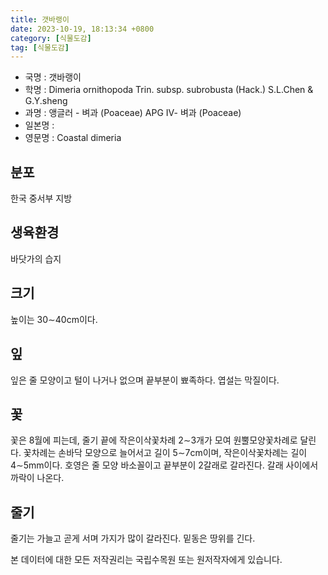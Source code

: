 ```yaml
---
title: 갯바랭이
date: 2023-10-19, 18:13:34 +0800
category: [식물도감]
tag: [식물도감]
---
```




- 국명 : 갯바랭이
- 학명 : Dimeria ornithopoda Trin. subsp. subrobusta (Hack.) S.L.Chen & G.Y.sheng
- 과명 : 앵글러 - 벼과 (Poaceae) APG Ⅳ- 벼과 (Poaceae)
- 일본명 : 
- 영문명 : Coastal dimeria


## 분포
한국 중서부 지방
## 생육환경
바닷가의 습지
## 크기
높이는 30∼40cm이다.
## 잎
잎은 줄 모양이고 털이 나거나 없으며 끝부분이 뾰족하다. 엽설는 막질이다. 
## 꽃
꽃은 8월에 피는데, 줄기 끝에 작은이삭꽃차례 2∼3개가 모여 원뿔모양꽃차례로 달린다. 꽃차례는 손바닥 모양으로 늘어서고 길이 5∼7cm이며, 작은이삭꽃차례는 길이 4∼5mm이다. 호영은 줄 모양 바소꼴이고 끝부분이 2갈래로 갈라진다. 갈래 사이에서 까락이 나온다.
## 줄기
줄기는 가늘고 곧게 서며 가지가 많이 갈라진다. 밑동은 땅위를 긴다. 






본 데이터에 대한 모든 저작권리는 국립수목원 또는 원저작자에게 있습니다.
